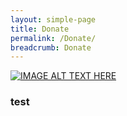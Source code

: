 ```yaml
---
layout: simple-page
title: Donate
permalink: /Donate/
breadcrumb: Donate
---
```


[![IMAGE ALT TEXT HERE](https://img.youtube.com/vi/70OmQh3ENLU/0.jpg)](https://www.youtube.com/watch?v=70OmQh3ENLU)

### test

